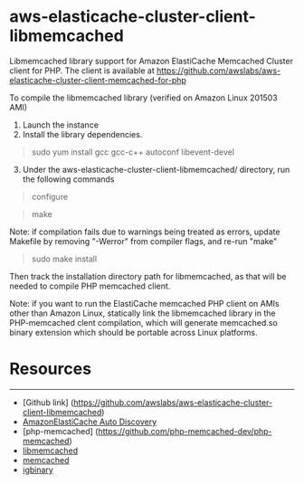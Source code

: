# aws-elasticache-cluster-client-libmemcached

Libmemcached library support for Amazon ElastiCache Memcached Cluster client for PHP. The client is available at https://github.com/awslabs/aws-elasticache-cluster-client-memcached-for-php

To compile the libmemcached library (verified on Amazon Linux 201503 AMI)

1) Launch the instance
2) Install the library dependencies.

> sudo yum install gcc gcc-c++ autoconf libevent-devel 

3) Under the aws-elasticache-cluster-client-libmemcached/ directory, run the following commands

> configure

> make

Note: if compilation fails due to warnings being treated as errors, update Makefile by removing "-Werror" from compiler flags, and re-run "make"

> sudo make install

Then track the installation directory path for libmemcached, as that will be needed to compile PHP memcached client. 

Note: if you want to run the ElastiCache memcached PHP client on AMIs other than Amazon Linux, statically link the libmemcached library in the PHP-memcached clent compilation, which will generate memcached.so binary extension which should be portable across Linux platforms. 

# Resources
---------
 * [Github link] (https://github.com/awslabs/aws-elasticache-cluster-client-libmemcached)
 * [AmazonElastiCache Auto Discovery](http://docs.amazonwebservices.com/AmazonElastiCache/latest/UserGuide/AutoDiscovery.html)
 * [php-memcached] (https://github.com/php-memcached-dev/php-memcached)
 * [libmemcached](http://libmemcached.org/libMemcached.html)
 * [memcached](http://www.danga.com/memcached/)
 * [igbinary](https://github.com/phadej/igbinary/)
